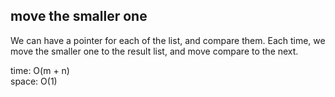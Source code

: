 ## move the smaller one
We can have a pointer for each of the list, and compare them. Each time, we move the smaller one to the result list, and move compare to the next.

time: O(m + n)<br>
space: O(1)
